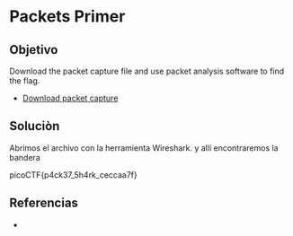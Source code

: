 # Packets Primer
## Objetivo
Download the packet capture file and use packet analysis software to find the flag.

-   [Download packet capture](https://artifacts.picoctf.net/c/201/network-dump.flag.pcap)

## Soluciòn
Abrimos el archivo con la herramienta Wireshark. 
y alli encontraremos la bandera 

picoCTF{p4ck37_5h4rk_ceccaa7f}



## Referencias
- []()